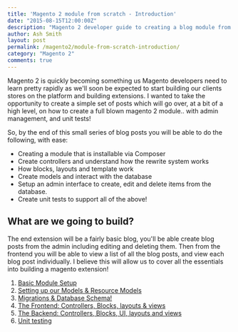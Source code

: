 ```yaml
---
title: 'Magento 2 module from scratch - Introduction'
date: "2015-08-15T12:00:00Z"
description: "Magento 2 developer guide to creating a blog module from scratch"
author: Ash Smith
layout: post
permalink: /magento2/module-from-scratch-introduction/
category: "Magento 2"
comments: true
---
```


Magento 2 is quickly becoming something us Magento developers need to learn pretty rapidly as we'll soon be expected to start building our clients stores on the platform and building extensions. I wanted to take the opportunity to create a simple set of posts which will go over, at a bit of a high level, on how to create a full blown magento 2 module.. with admin management, and unit tests!

So, by the end of this small series of blog posts you will be able to do the following, with ease:

- Creating a module that is installable via Composer
- Create controllers and understand how the rewrite system works
- How blocks, layouts and template work
- Create models and interact with the database
- Setup an admin interface to create, edit and delete items from the database.
- Create unit tests to support all of the above!

## What are we going to build?
The end extension will be a fairly basic blog, you'll be able create blog posts from the admin including editing and deleting them. Then from the frontend you will be able to view a list of all the blog posts, and view each blog post individually. I believe this will allow us to cover all the essentials into building a magento extension!

1. [Basic Module Setup](/magento2/module-from-scratch-module-part-1-setup/)
2. [Setting up our Models & Resource Models](/magento2/module-from-scratch-module-part-2-models/)
3. [Migrations & Database Schema!](/magento2/module-from-scratch-part-3-database-tables)
4. [The Frontend: Controllers, Blocks, layouts & views](/magento2/module-from-scratch-part-4-the-frontend)
5. [The Backend: Controllers, Blocks, UI, layouts and views](/magento2/module-from-scratch-part-5-adminhtml/)
6. [Unit testing](/magento2/module-from-scratch-part-6-unit-testing)
